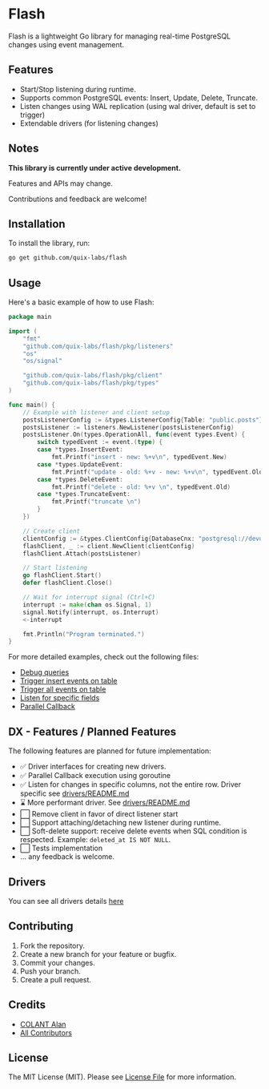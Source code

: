 # Flash

Flash is a lightweight Go library for managing real-time PostgreSQL changes using event management.

## Features

- Start/Stop listening during runtime.
- Supports common PostgreSQL events: Insert, Update, Delete, Truncate.
- Listen changes using WAL replication (using wal driver, default is set to trigger)
- Extendable drivers (for listening changes)

## Notes

**This library is currently under active development.**

Features and APIs may change.

Contributions and feedback are welcome!

## Installation

To install the library, run:

```bash
go get github.com/quix-labs/flash
```

## Usage

Here's a basic example of how to use Flash:

```go
package main

import (
	"fmt"
	"github.com/quix-labs/flash/pkg/listeners"
	"os"
	"os/signal"

	"github.com/quix-labs/flash/pkg/client"
	"github.com/quix-labs/flash/pkg/types"
)

func main() {
	// Example with listener and client setup
	postsListenerConfig := &types.ListenerConfig{Table: "public.posts"}
	postsListener := listeners.NewListener(postsListenerConfig)
	postsListener.On(types.OperationAll, func(event types.Event) {
		switch typedEvent := event.(type) {
		case *types.InsertEvent:
			fmt.Printf("insert - new: %+v\n", typedEvent.New)
		case *types.UpdateEvent:
			fmt.Printf("update - old: %+v - new: %+v\n", typedEvent.Old, typedEvent.New)
		case *types.DeleteEvent:
			fmt.Printf("delete - old: %+v \n", typedEvent.Old)
		case *types.TruncateEvent:
			fmt.Printf("truncate \n")
		}
	})

	// Create client
	clientConfig := &types.ClientConfig{DatabaseCnx: "postgresql://devuser:devpass@localhost:5432/devdb"}
	flashClient, _ := client.NewClient(clientConfig)
	flashClient.Attach(postsListener)

	// Start listening
	go flashClient.Start()
	defer flashClient.Close()

	// Wait for interrupt signal (Ctrl+C)
	interrupt := make(chan os.Signal, 1)
	signal.Notify(interrupt, os.Interrupt)
	<-interrupt

	fmt.Println("Program terminated.")
}
```

For more detailed examples, check out the following files:

- [Debug queries](examples/debug_trace/debug_trace.go)
- [Trigger insert events on table](examples/trigger_insert/trigger_insert.go)
- [Trigger all events on table](examples/trigger_all/trigger_all.go)
- [Listen for specific fields](examples/specific_fields/specific_fields.go)
- [Parallel Callback](examples/parallel_callback/parallel_callback.go)

## DX - Features / Planned Features

The following features are planned for future implementation:

- ✅ Driver interfaces for creating new drivers.
- ✅ Parallel Callback execution using goroutine
- ✅ Listen for changes in specific columns, not the entire row. Driver specific see [drivers/README.md](pkg/drivers/README.md)
- ⌛ More performant driver. See [drivers/README.md](pkg/drivers/README.md)
- ⬜ Remove client in favor of direct listener start
- ⬜ Support attaching/detaching new listener during runtime.
- ⬜ Soft-delete support: receive delete events when SQL condition is respected. Example: `deleted_at IS NOT NULL`.
- ⬜ Tests implementation
- ... any feedback is welcome.


## Drivers

You can see all drivers details [here](pkg/drivers/README.md)

## Contributing

1. Fork the repository.
2. Create a new branch for your feature or bugfix.
3. Commit your changes.
4. Push your branch.
5. Create a pull request.

## Credits

- [COLANT Alan](https://github.com/alancolant)
- [All Contributors](../../contributors)

## License

The MIT License (MIT). Please see [License File](LICENSE.md) for more information.


